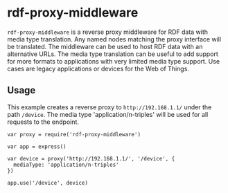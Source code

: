 # rdf-proxy-middleware

`rdf-proxy-middleware` is a reverse proxy middleware for RDF data with media type translation.
Any named nodes matching the proxy interface will be translated.
The middleware can be used to host RDF data with an alternative URLs.
The media type translation can be useful to add support for more formats to applications with very limited media type support.
Use cases are legacy applications or devices for the Web of Things.

## Usage

This example creates a reverse proxy to `http://192.168.1.1/` under the path `/device`.
The media type 'application/n-triples' will be used for all requests to the endpoint.

    var proxy = require('rdf-proxy-middleware')

    var app = express()

    var device = proxy('http://192.168.1.1/', '/device', {
      mediaType: 'application/n-triples'
    })

    app.use('/device', device)
